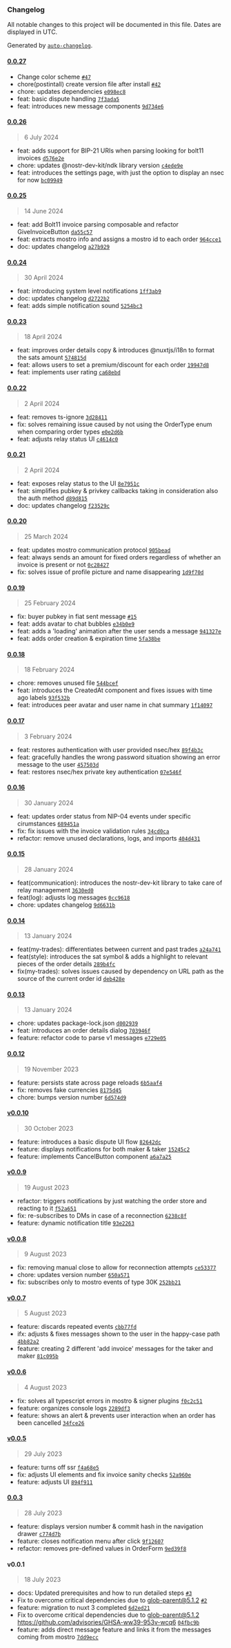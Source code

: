 ### Changelog

All notable changes to this project will be documented in this file. Dates are displayed in UTC.

Generated by [`auto-changelog`](https://github.com/CookPete/auto-changelog).

#### [0.0.27](https://github.com/MostroP2P/mostro-web/compare/0.0.26...0.0.27)

- Change color scheme [`#47`](https://github.com/MostroP2P/mostro-web/pull/47)
- chore(postintall) create version file after install [`#42`](https://github.com/MostroP2P/mostro-web/pull/42)
- chore: updates dependencies [`e098ec8`](https://github.com/MostroP2P/mostro-web/commit/e098ec80759051aa8fb96f1809e158f50dc1d51c)
- feat: basic dispute handling [`7f3ada5`](https://github.com/MostroP2P/mostro-web/commit/7f3ada5412d64dd087074855201f8ab0dfe297b7)
- feat: introduces new message components [`9d734e6`](https://github.com/MostroP2P/mostro-web/commit/9d734e6cbe58af4ff14561949fe7172d9dcdbe08)

#### [0.0.26](https://github.com/MostroP2P/mostro-web/compare/0.0.25...0.0.26)

> 6 July 2024

- feat: adds support for BIP-21 URIs when parsing looking for bolt11 invoices [`d576e2e`](https://github.com/MostroP2P/mostro-web/commit/d576e2e47444d8c041d1329bfd3931e9c5675e33)
- chore: updates @nostr-dev-kit/ndk library version [`c4ede9e`](https://github.com/MostroP2P/mostro-web/commit/c4ede9e6d335222d558e19024fc53571b3216d59)
- feat: introduces the settings page, with just the option to display an nsec for now [`bc09949`](https://github.com/MostroP2P/mostro-web/commit/bc099495233a8bd6f25291e06b9088e12aaf5892)

#### [0.0.25](https://github.com/MostroP2P/mostro-web/compare/0.0.24...0.0.25)

> 14 June 2024

- feat: add Bolt11 invoice parsing composable and refactor GiveInvoiceButton [`da55c57`](https://github.com/MostroP2P/mostro-web/commit/da55c57e5515f515ae0dd2c8128dbbc4655ebda7)
- feat: extracts mostro info and assigns a mostro id to each order [`964cce1`](https://github.com/MostroP2P/mostro-web/commit/964cce1af85d7b289cfd358e65925cc9107fedeb)
- doc: updates changelog [`a27b929`](https://github.com/MostroP2P/mostro-web/commit/a27b929f1fb874db572c56c465e49c5c44b1fc4f)

#### [0.0.24](https://github.com/MostroP2P/mostro-web/compare/0.0.23...0.0.24)

> 30 April 2024

- feat: introducing system level notifications [`1ff3ab9`](https://github.com/MostroP2P/mostro-web/commit/1ff3ab9d91ce37a4c64c787d5bb783a3e661f5bc)
- doc: updates changelog [`d2722b2`](https://github.com/MostroP2P/mostro-web/commit/d2722b257b6d83ef8d12e58e90417b6d9cb2308a)
- feat: adds simple notification sound [`5254bc3`](https://github.com/MostroP2P/mostro-web/commit/5254bc3ae0b21847b9fadf729cd69717703936c9)

#### [0.0.23](https://github.com/MostroP2P/mostro-web/compare/0.0.22...0.0.23)

> 18 April 2024

- feat: improves order details copy & introduces @nuxtjs/i18n to format the sats amount [`574815d`](https://github.com/MostroP2P/mostro-web/commit/574815d4ac76cf004b8d9ad3445ab7f6cec2852f)
- feat: allows users to set a premium/discount for each order [`19947d8`](https://github.com/MostroP2P/mostro-web/commit/19947d8c54b619a4290158e85d97bafc8a564303)
- feat: implements user rating [`ca68ebd`](https://github.com/MostroP2P/mostro-web/commit/ca68ebdf8d1a896ecb34585044cabd737f8ad265)

#### [0.0.22](https://github.com/MostroP2P/mostro-web/compare/0.0.21...0.0.22)

> 2 April 2024

- feat: removes ts-ignore [`3d28411`](https://github.com/MostroP2P/mostro-web/commit/3d28411ad745b30614f5b34a3c7b4dfd55e680cd)
- fix: solves remaining issue caused by not using the OrderType enum when comparing order types [`e0e2d6b`](https://github.com/MostroP2P/mostro-web/commit/e0e2d6b4064f507cb5cf4f7174e7709f94249897)
- feat: adjusts relay status UI [`c4614c0`](https://github.com/MostroP2P/mostro-web/commit/c4614c0c50f7a24e636c24593e1cd46de9432e6b)

#### [0.0.21](https://github.com/MostroP2P/mostro-web/compare/0.0.20...0.0.21)

> 2 April 2024

- feat: exposes relay status to the UI [`8e7951c`](https://github.com/MostroP2P/mostro-web/commit/8e7951c7246458165130abbf196661700ea44eb0)
- feat: simplifies pubkey & privkey callbacks taking in consideration also the auth method [`d89d815`](https://github.com/MostroP2P/mostro-web/commit/d89d8159e5165dc147a344cbdc21a327aac88890)
- doc: updates changelog [`f23529c`](https://github.com/MostroP2P/mostro-web/commit/f23529c8d7accae583bde23ec00da31f6017fb0d)

#### [0.0.20](https://github.com/MostroP2P/mostro-web/compare/0.0.19...0.0.20)

> 25 March 2024

- feat: updates mostro communication protocol [`905bead`](https://github.com/MostroP2P/mostro-web/commit/905bead25f32b1d5b8aaeb1de44bc82266ef3145)
- feat: always sends an amount for fixed orders regardless of whether an invoice is present or not [`0c28427`](https://github.com/MostroP2P/mostro-web/commit/0c284270687438ecd4c9e4be5ddadcf4738e93d1)
- fix: solves issue of profile picture and name disappearing [`1d9f70d`](https://github.com/MostroP2P/mostro-web/commit/1d9f70de38a3b400afbccdf881a0a9a57c6bbb80)

#### [0.0.19](https://github.com/MostroP2P/mostro-web/compare/0.0.18...0.0.19)

> 25 February 2024

- fix: buyer pubkey in fiat sent message [`#15`](https://github.com/MostroP2P/mostro-web/pull/15)
- feat: adds avatar to chat bubbles [`e34b0e9`](https://github.com/MostroP2P/mostro-web/commit/e34b0e9ceeb91567e53bb71f1c74a475e16ea316)
- feat: adds a 'loading' animation after the user sends a message [`941327e`](https://github.com/MostroP2P/mostro-web/commit/941327e4527117ae000398ed2f9d7f42079ed7ff)
- feat: adds order creation & expiration time [`5fa38be`](https://github.com/MostroP2P/mostro-web/commit/5fa38be0ef45ead51a45b9db8d7333cb23faafed)

#### [0.0.18](https://github.com/MostroP2P/mostro-web/compare/0.0.17...0.0.18)

> 18 February 2024

- chore: removes unused file [`544bcef`](https://github.com/MostroP2P/mostro-web/commit/544bcefcd80cf012fa5b0cf74a3b1eeb155dc468)
- feat: introduces the CreatedAt component and fixes issues with time ago labels [`93f532b`](https://github.com/MostroP2P/mostro-web/commit/93f532b281d8b1c98787fdbbb098589d29619dc6)
- feat: introduces peer avatar and user name in chat summary [`1f14097`](https://github.com/MostroP2P/mostro-web/commit/1f14097edf402993d1c3bc016ae671e8f94c2f8d)

#### [0.0.17](https://github.com/MostroP2P/mostro-web/compare/0.0.16...0.0.17)

> 3 February 2024

- feat: restores authentication with user provided nsec/hex [`89f4b3c`](https://github.com/MostroP2P/mostro-web/commit/89f4b3cbc9a99bfd630d422d5b38a53c49811d46)
- feat: gracefully handles the wrong password situation showing an error message to the user [`457503d`](https://github.com/MostroP2P/mostro-web/commit/457503dd9442d11df9fa525239a9cfbdeef9159c)
- feat: restores nsec/hex private key authentication [`07e546f`](https://github.com/MostroP2P/mostro-web/commit/07e546fc3c328dca749715e39ebec1e4f0bc3a9e)

#### [0.0.16](https://github.com/MostroP2P/mostro-web/compare/0.0.15...0.0.16)

> 30 January 2024

- feat: updates order status from NIP-04 events under specific cirumstances [`689451a`](https://github.com/MostroP2P/mostro-web/commit/689451a394b9ec9a258216b34a9ee52f3c531cc0)
- fix: fix issues with the invoice validation rules [`34cd0ca`](https://github.com/MostroP2P/mostro-web/commit/34cd0ca3182e8022c5686f0b2f5998b83832b099)
- refactor: remove unused declarations, logs, and imports [`404d431`](https://github.com/MostroP2P/mostro-web/commit/404d431daf73d8ae94ab006fadb8038450117d8c)

#### [0.0.15](https://github.com/MostroP2P/mostro-web/compare/0.0.14...0.0.15)

> 28 January 2024

- feat(communication): introduces the nostr-dev-kit library to take care of relay management [`3630ed0`](https://github.com/MostroP2P/mostro-web/commit/3630ed05188ef5b00187d2fb2332c057a8e858dc)
- feat(log): adjusts log messages [`0cc9618`](https://github.com/MostroP2P/mostro-web/commit/0cc961865eaf3732f3870c6297cce795a16a87ba)
- chore: updates changelog [`9d6631b`](https://github.com/MostroP2P/mostro-web/commit/9d6631b190a5b5dd6d4a24b9ae7e72f119e09d59)

#### [0.0.14](https://github.com/MostroP2P/mostro-web/compare/0.0.13...0.0.14)

> 13 January 2024

- feat(my-trades): differentiates between current and past trades [`a24a741`](https://github.com/MostroP2P/mostro-web/commit/a24a741b4de24b4b023c70fb51175c0cccfb854f)
- feat(style): introduces the sat symbol & adds a highlight to relevant pieces of the order details [`289b4fc`](https://github.com/MostroP2P/mostro-web/commit/289b4fc916a83fec1a0664ec3b2e534ef05a2315)
- fix(my-trades): solves issues caused by dependency on URL path as the source of the current order id [`deb428e`](https://github.com/MostroP2P/mostro-web/commit/deb428ed15df0f5d9d141023e4f3159204e44bbc)

#### [0.0.13](https://github.com/MostroP2P/mostro-web/compare/0.0.12...0.0.13)

> 13 January 2024

- chore: updates package-lock.json [`d002939`](https://github.com/MostroP2P/mostro-web/commit/d0029392217c52170de017780e50b1cfd783d8d3)
- feat: introduces an order details dialog [`703946f`](https://github.com/MostroP2P/mostro-web/commit/703946ff1e1c4088600c4f9f05a820e78174fcdd)
- feature: refactor code to parse v1 messages [`e729e05`](https://github.com/MostroP2P/mostro-web/commit/e729e05346925ce57d7740c698748baa6cffbae6)

#### [0.0.12](https://github.com/MostroP2P/mostro-web/compare/v0.0.10...0.0.12)

> 19 November 2023

- feature: persists state across page reloads [`6b5aaf4`](https://github.com/MostroP2P/mostro-web/commit/6b5aaf4bc624ca539250a4762dc5976dadc879c8)
- fix: removes fake currencies [`8175d45`](https://github.com/MostroP2P/mostro-web/commit/8175d4527ff5396bcea160e7052b1bfb59acd465)
- chore: bumps version number [`6d574d9`](https://github.com/MostroP2P/mostro-web/commit/6d574d97daf49a34b708f666b140a7ff92a3ead3)

#### [v0.0.10](https://github.com/MostroP2P/mostro-web/compare/v0.0.9...v0.0.10)

> 30 October 2023

- feature: introduces a basic dispute UI flow [`82642dc`](https://github.com/MostroP2P/mostro-web/commit/82642dc309f8e2869885383e4d2eceac4c8b24ec)
- feature: displays notifications for both maker & taker [`15245c2`](https://github.com/MostroP2P/mostro-web/commit/15245c2699436117af47e466edee358f8d7513a4)
- feature: implements CancelButton component [`a6a7a25`](https://github.com/MostroP2P/mostro-web/commit/a6a7a251650b99637c18245503a10c1e7804256f)

#### [v0.0.9](https://github.com/MostroP2P/mostro-web/compare/v0.0.8...v0.0.9)

> 19 August 2023

- refactor: triggers notifications by just watching the order store and reacting to it [`f52a651`](https://github.com/MostroP2P/mostro-web/commit/f52a651b0e95537b3e45ed1669afc57df70117a5)
- fix: re-subscribes to DMs in case of a reconnection [`6238c8f`](https://github.com/MostroP2P/mostro-web/commit/6238c8fc8094b4a78b6ce37b428bc49612287b50)
- feature: dynamic notification title [`93e2263`](https://github.com/MostroP2P/mostro-web/commit/93e2263622d394f444b4139ea3f79bf50f94c765)

#### [v0.0.8](https://github.com/MostroP2P/mostro-web/compare/v0.0.7...v0.0.8)

> 9 August 2023

- fix: removing manual close to allow for reconnection attempts [`ce53377`](https://github.com/MostroP2P/mostro-web/commit/ce53377f3084a99ed2b72ef0e9e3404096d5a8c7)
- chore: updates version number [`650a571`](https://github.com/MostroP2P/mostro-web/commit/650a571563ea322468f86f387f252159bf05607d)
- fix: subscribes only to mostro events of type 30K [`252bb21`](https://github.com/MostroP2P/mostro-web/commit/252bb212e04b68b9f5d466610a70f3d262ba2ca6)

#### [v0.0.7](https://github.com/MostroP2P/mostro-web/compare/v0.0.6...v0.0.7)

> 5 August 2023

- feature: discards repeated events [`cbb77fd`](https://github.com/MostroP2P/mostro-web/commit/cbb77fd98128cbf6d9c901623b0f310847c66058)
- ifx: adjusts & fixes messages shown to the user in the happy-case path [`4bb82a2`](https://github.com/MostroP2P/mostro-web/commit/4bb82a23c55fe7a4e907dba68e1ceaf25c4ad20b)
- feature: creating 2 different 'add invoice' messages for the taker and maker [`81c095b`](https://github.com/MostroP2P/mostro-web/commit/81c095b1174367a3d559e6778569ee5c977c2cbc)

#### [v0.0.6](https://github.com/MostroP2P/mostro-web/compare/v0.0.5...v0.0.6)

> 4 August 2023

- fix: solves all typescript errors in mostro & signer plugins [`f0c2c51`](https://github.com/MostroP2P/mostro-web/commit/f0c2c5105f0ae0c1aed0c2c207c95c593d69c289)
- feature: organizes console logs [`2289df3`](https://github.com/MostroP2P/mostro-web/commit/2289df35006a8259a888f45723c6e4280eeabd62)
- feature: shows an alert & prevents user interaction when an order has been cancelled [`34fce26`](https://github.com/MostroP2P/mostro-web/commit/34fce260dedfa0ee57db33574c5be8eba7a4954c)

#### [v0.0.5](https://github.com/MostroP2P/mostro-web/compare/0.0.3...v0.0.5)

> 29 July 2023

- feature: turns off ssr [`f4a68e5`](https://github.com/MostroP2P/mostro-web/commit/f4a68e5b711de11fe17878c7d8a97224d29c5acf)
- fix: adjusts UI elements and fix invoice sanity checks [`52a960e`](https://github.com/MostroP2P/mostro-web/commit/52a960e50a317398c440618779ac7c7b5b5e5b9e)
- feature: adjusts UI [`894f911`](https://github.com/MostroP2P/mostro-web/commit/894f91150ef9ffab6689246ba2d5ecdaad0e61a5)

#### [0.0.3](https://github.com/MostroP2P/mostro-web/compare/v0.0.1...0.0.3)

> 28 July 2023

- feature: displays version number & commit hash in the navigation drawer [`c774d7b`](https://github.com/MostroP2P/mostro-web/commit/c774d7b92ce6ecd8a0b0fec76da0b7db112c0920)
- feature: closes notification menu after click [`9f12607`](https://github.com/MostroP2P/mostro-web/commit/9f12607d9ffc34c90c4fb40478f6527d4f1f64c0)
- refactor: removes pre-defined values in OrderForm [`9ed39f8`](https://github.com/MostroP2P/mostro-web/commit/9ed39f8be8f64c813fe6dd957a1bb3cc5c9999cb)

#### v0.0.1

> 18 July 2023

- docs: Updated prerequisites and how to run detailed steps [`#3`](https://github.com/MostroP2P/mostro-web/pull/3)
- Fix to overcome critical dependencies due to glob-parent@5.1.2 [`#2`](https://github.com/MostroP2P/mostro-web/pull/2)
- feature: migration to nuxt 3 completed [`6d2ed21`](https://github.com/MostroP2P/mostro-web/commit/6d2ed21e20b62a8f35fdef570c3a4d6e2ffbcbd9)
- Fix to overcome critical dependencies due to glob-parent@5.1.2 https://github.com/advisories/GHSA-ww39-953v-wcq6 [`04fbc9b`](https://github.com/MostroP2P/mostro-web/commit/04fbc9bc631bf36236b262bda6db3f8a580f51bb)
- feature: adds direct message feature and links it from the messages coming from mostro [`7dd9ecc`](https://github.com/MostroP2P/mostro-web/commit/7dd9ecce4e6e6362343fcc3ff34297b6ad06b589)
